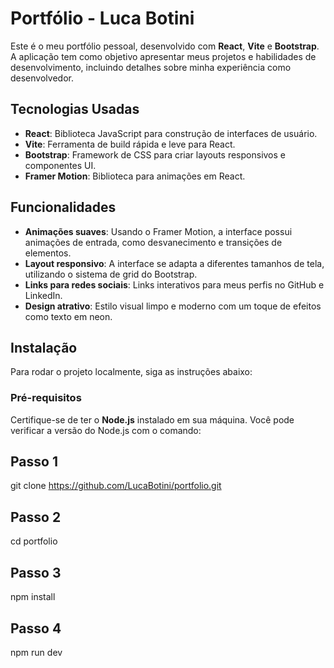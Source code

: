 # Portfólio - Luca Botini

Este é o meu portfólio pessoal, desenvolvido com **React**, **Vite** e **Bootstrap**. A aplicação tem como objetivo apresentar meus projetos e habilidades de desenvolvimento, incluindo detalhes sobre minha experiência como desenvolvedor.

## Tecnologias Usadas

- **React**: Biblioteca JavaScript para construção de interfaces de usuário.
- **Vite**: Ferramenta de build rápida e leve para React.
- **Bootstrap**: Framework de CSS para criar layouts responsivos e componentes UI.
- **Framer Motion**: Biblioteca para animações em React.

## Funcionalidades

- **Animações suaves**: Usando o Framer Motion, a interface possui animações de entrada, como desvanecimento e transições de elementos.
- **Layout responsivo**: A interface se adapta a diferentes tamanhos de tela, utilizando o sistema de grid do Bootstrap.
- **Links para redes sociais**: Links interativos para meus perfis no GitHub e LinkedIn.
- **Design atrativo**: Estilo visual limpo e moderno com um toque de efeitos como texto em neon.

## Instalação

Para rodar o projeto localmente, siga as instruções abaixo:

### Pré-requisitos

Certifique-se de ter o **Node.js** instalado em sua máquina. Você pode verificar a versão do Node.js com o comando:

## Passo 1
git clone https://github.com/LucaBotini/portfolio.git

## Passo 2
cd portfolio

## Passo 3
npm install

## Passo 4
npm run dev


